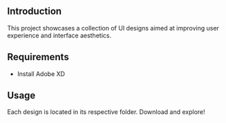 ## Introduction

This project showcases a collection of UI designs aimed at improving user experience and interface aesthetics.

## Requirements

- Install Adobe XD

## Usage

Each design is located in its respective folder. Download and explore!
